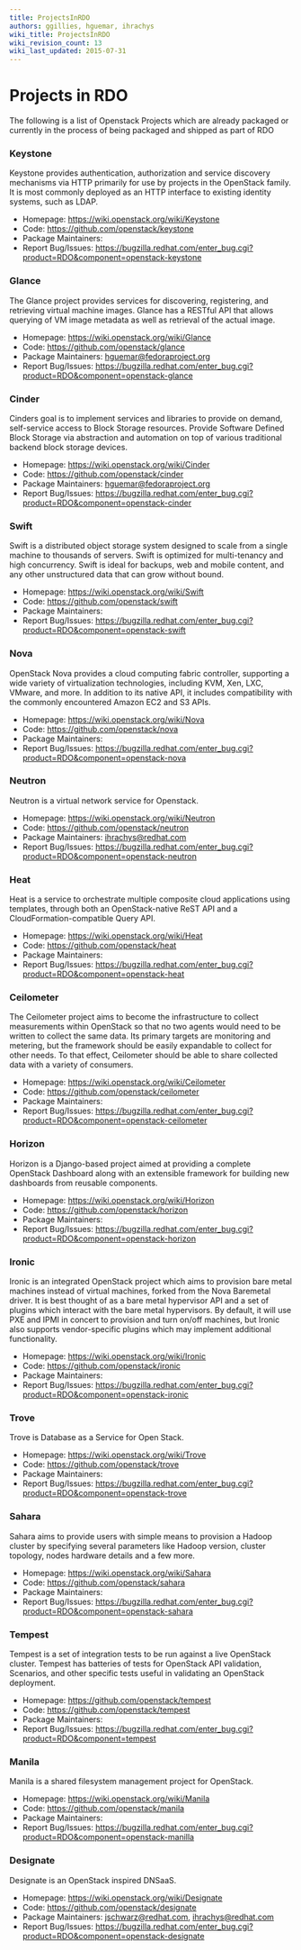 ```yaml
---
title: ProjectsInRDO
authors: ggillies, hguemar, ihrachys
wiki_title: ProjectsInRDO
wiki_revision_count: 13
wiki_last_updated: 2015-07-31
---
```


# Projects in RDO

The following is a list of Openstack Projects which are already packaged or currently in the process of being packaged and shipped as part of RDO

### Keystone

Keystone provides authentication, authorization and service discovery mechanisms via HTTP primarily for use by projects in the OpenStack family. It is most commonly deployed as an HTTP interface to existing identity systems, such as LDAP.

*   Homepage: <https://wiki.openstack.org/wiki/Keystone>
*   Code: <https://github.com/openstack/keystone>
*   Package Maintainers:
*   Report Bug/Issues: <https://bugzilla.redhat.com/enter_bug.cgi?product=RDO&component=openstack-keystone>

### Glance

The Glance project provides services for discovering, registering, and retrieving virtual machine images. Glance has a RESTful API that allows querying of VM image metadata as well as retrieval of the actual image.

*   Homepage: <https://wiki.openstack.org/wiki/Glance>
*   Code: <https://github.com/openstack/glance>
*   Package Maintainers: hguemar@fedoraproject.org
*   Report Bug/Issues: <https://bugzilla.redhat.com/enter_bug.cgi?product=RDO&component=openstack-glance>

### Cinder

Cinders goal is to implement services and libraries to provide on demand, self-service access to Block Storage resources. Provide Software Defined Block Storage via abstraction and automation on top of various traditional backend block storage devices.

*   Homepage: <https://wiki.openstack.org/wiki/Cinder>
*   Code: <https://github.com/openstack/cinder>
*   Package Maintainers: hguemar@fedoraproject.org
*   Report Bug/Issues: <https://bugzilla.redhat.com/enter_bug.cgi?product=RDO&component=openstack-cinder>

### Swift

Swift is a distributed object storage system designed to scale from a single machine to thousands of servers. Swift is optimized for multi-tenancy and high concurrency. Swift is ideal for backups, web and mobile content, and any other unstructured data that can grow without bound.

*   Homepage: <https://wiki.openstack.org/wiki/Swift>
*   Code: <https://github.com/openstack/swift>
*   Package Maintainers:
*   Report Bug/Issues: <https://bugzilla.redhat.com/enter_bug.cgi?product=RDO&component=openstack-swift>

### Nova

OpenStack Nova provides a cloud computing fabric controller, supporting a wide variety of virtualization technologies, including KVM, Xen, LXC, VMware, and more. In addition to its native API, it includes compatibility with the commonly encountered Amazon EC2 and S3 APIs.

*   Homepage: <https://wiki.openstack.org/wiki/Nova>
*   Code: <https://github.com/openstack/nova>
*   Package Maintainers:
*   Report Bug/Issues: <https://bugzilla.redhat.com/enter_bug.cgi?product=RDO&component=openstack-nova>

### Neutron

Neutron is a virtual network service for Openstack.

*   Homepage: <https://wiki.openstack.org/wiki/Neutron>
*   Code: <https://github.com/openstack/neutron>
*   Package Maintainers: ihrachys@redhat.com
*   Report Bug/Issues: <https://bugzilla.redhat.com/enter_bug.cgi?product=RDO&component=openstack-neutron>

### Heat

Heat is a service to orchestrate multiple composite cloud applications using templates, through both an OpenStack-native ReST API and a CloudFormation-compatible Query API.

*   Homepage: <https://wiki.openstack.org/wiki/Heat>
*   Code: <https://github.com/openstack/heat>
*   Package Maintainers:
*   Report Bug/Issues: <https://bugzilla.redhat.com/enter_bug.cgi?product=RDO&component=openstack-heat>

### Ceilometer

The Ceilometer project aims to become the infrastructure to collect measurements within OpenStack so that no two agents would need to be written to collect the same data. Its primary targets are monitoring and metering, but the framework should be easily expandable to collect for other needs. To that effect, Ceilometer should be able to share collected data with a variety of consumers.

*   Homepage: <https://wiki.openstack.org/wiki/Ceilometer>
*   Code: <https://github.com/openstack/ceilometer>
*   Package Maintainers:
*   Report Bug/Issues: <https://bugzilla.redhat.com/enter_bug.cgi?product=RDO&component=openstack-ceilometer>

### Horizon

Horizon is a Django-based project aimed at providing a complete OpenStack Dashboard along with an extensible framework for building new dashboards from reusable components.

*   Homepage: <https://wiki.openstack.org/wiki/Horizon>
*   Code: <https://github.com/openstack/horizon>
*   Package Maintainers:
*   Report Bug/Issues: <https://bugzilla.redhat.com/enter_bug.cgi?product=RDO&component=openstack-horizon>

### Ironic

Ironic is an integrated OpenStack project which aims to provision bare metal machines instead of virtual machines, forked from the Nova Baremetal driver. It is best thought of as a bare metal hypervisor API and a set of plugins which interact with the bare metal hypervisors. By default, it will use PXE and IPMI in concert to provision and turn on/off machines, but Ironic also supports vendor-specific plugins which may implement additional functionality.

*   Homepage: <https://wiki.openstack.org/wiki/Ironic>
*   Code: <https://github.com/openstack/ironic>
*   Package Maintainers:
*   Report Bug/Issues: <https://bugzilla.redhat.com/enter_bug.cgi?product=RDO&component=openstack-ironic>

### Trove

Trove is Database as a Service for Open Stack.

*   Homepage: <https://wiki.openstack.org/wiki/Trove>
*   Code: <https://github.com/openstack/trove>
*   Package Maintainers:
*   Report Bug/Issues: <https://bugzilla.redhat.com/enter_bug.cgi?product=RDO&component=openstack-trove>

### Sahara

Sahara aims to provide users with simple means to provision a Hadoop cluster by specifying several parameters like Hadoop version, cluster topology, nodes hardware details and a few more.

*   Homepage: <https://wiki.openstack.org/wiki/Sahara>
*   Code: <https://github.com/openstack/sahara>
*   Package Maintainers:
*   Report Bug/Issues: <https://bugzilla.redhat.com/enter_bug.cgi?product=RDO&component=openstack-sahara>

### Tempest

Tempest is a set of integration tests to be run against a live OpenStack cluster. Tempest has batteries of tests for OpenStack API validation, Scenarios, and other specific tests useful in validating an OpenStack deployment.

*   Homepage: <https://github.com/openstack/tempest>
*   Code: <https://github.com/openstack/tempest>
*   Package Maintainers:
*   Report Bug/Issues: <https://bugzilla.redhat.com/enter_bug.cgi?product=RDO&component=tempest>

### Manila

Manila is a shared filesystem management project for OpenStack.

*   Homepage: <https://wiki.openstack.org/wiki/Manila>
*   Code: <https://github.com/openstack/manila>
*   Package Maintainers:
*   Report Bug/Issues: <https://bugzilla.redhat.com/enter_bug.cgi?product=RDO&component=openstack-manilla>

### Designate

Designate is an OpenStack inspired DNSaaS.

*   Homepage: <https://wiki.openstack.org/wiki/Designate>
*   Code: <https://github.com/openstack/designate>
*   Package Maintainers: jschwarz@redhat.com, ihrachys@redhat.com
*   Report Bug/Issues: <https://bugzilla.redhat.com/enter_bug.cgi?product=RDO&component=openstack-designate>
